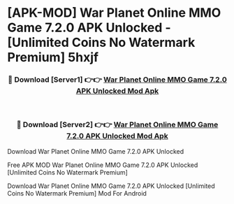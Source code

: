 # [APK-MOD] War Planet Online  MMO Game 7.2.0 APK Unlocked - [Unlimited Coins No Watermark Premium] 5hxjf



<div align="center">
<h3>🔴 Download [Server1] 👉👉 <a href="https://momento.my/?title=War_Planet_Online__MMO_Game_7.2.0_APK_Unlocked">War Planet Online  MMO Game 7.2.0 APK Unlocked Mod Apk</a></h3><br>

<h3>🔴 Download [Server2] 👉👉 <a href="https://momento.my/?title=War_Planet_Online__MMO_Game_7.2.0_APK_Unlocked">War Planet Online  MMO Game 7.2.0 APK Unlocked Mod Apk</a></h3>
</div>



Download War Planet Online  MMO Game 7.2.0 APK Unlocked 

Free APK MOD War Planet Online  MMO Game 7.2.0 APK Unlocked [Unlimited Coins No Watermark Premium]

Download War Planet Online  MMO Game 7.2.0 APK Unlocked [Unlimited Coins No Watermark Premium] Mod For Android
